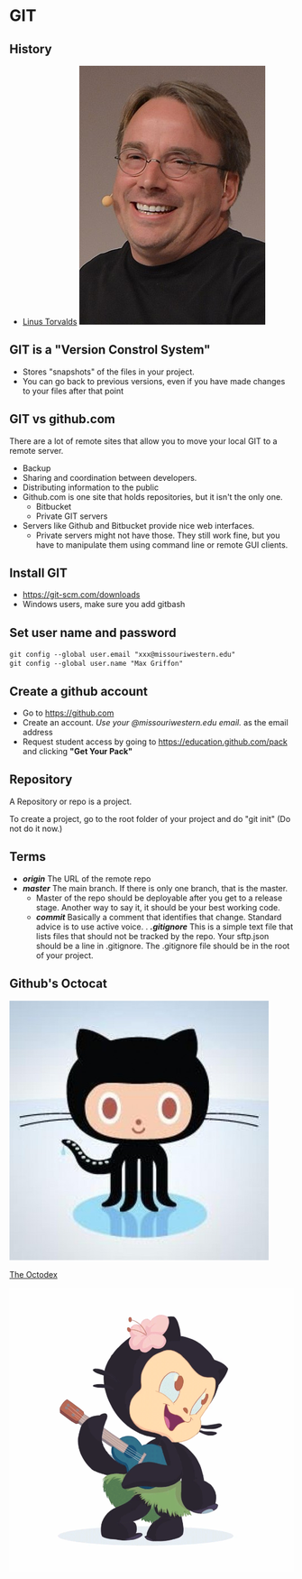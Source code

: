 # GIT

## History

* [Linus Torvalds](https://en.wikipedia.org/wiki/Linus_Torvalds) ![Linus Torvalds](Torvalds.jpg)

## GIT is a "Version Constrol System"

* Stores "snapshots" of the files in your project.
* You can go back to previous versions, even if you have made changes to your files after that point

## GIT vs github.com

There are a lot of remote sites that allow you to move your local GIT to a remote server.

* Backup
* Sharing and coordination between developers.
* Distributing information to the public
* Github.com is one site that holds repositories, but it isn't the only one.
  * Bitbucket
  * Private GIT servers
* Servers like Github and Bitbucket provide nice web interfaces.
  * Private servers might not have those.  They still work fine, but you have to manipulate them using command line or remote GUI clients.

## Install GIT

* https://git-scm.com/downloads
* Windows users, make sure you add gitbash
  

## Set user name and password

    git config --global user.email "xxx@missouriwestern.edu"
    git config --global user.name "Max Griffon"

## Create a github account 

* Go to https://github.com
* Create an account. *Use your @missouriwestern.edu email.* as the email address
* Request student access by going to https://education.github.com/pack and clicking **"Get Your Pack"**

## Repository

A Repository or repo is a project.

To create a project, go to the root folder of your project and do "git init"  (Do not do it now.)

## Terms

* ***origin*** The URL of the remote repo
* ***master*** The main branch.  If there is only one branch, that is the master.
  * Master of the repo should be deployable after you get to a release stage.  Another way to say it, it should be your best working code.
  * ***commit*** Basically a comment that identifies that change.  Standard advice is to use active voice.
. ***.gitignore*** This is a simple text file that lists files that should not be tracked by the repo.  Your sftp.json should be a line in .gitignore.  The .gitignore file should be in the root of your project.






## Github's Octocat

![Octocat](octocat.jpeg)

[The Octodex](https://octodex.github.com/)

![Hulu Loop Octocat](hula_loop_octodex03.gif)
